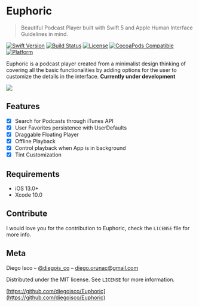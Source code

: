 # Euphoric
> Beautiful Podcast Player built with Swift 5 and Apple Human Interface Guidelines in mind.

[![Swift Version][swift-image]][swift-url]
[![Build Status][travis-image]][travis-url]
[![License][license-image]][license-url]
[![CocoaPods Compatible](https://img.shields.io/cocoapods/v/EZSwiftExtensions.svg)](https://img.shields.io/cocoapods/v/LFAlertController.svg)  
[![Platform](https://img.shields.io/cocoapods/p/LFAlertController.svg?style=flat)](http://cocoapods.org/pods/LFAlertController)

Euphoric is a podcast player created from a minimalist design thinking of covering all the basic functionalities by adding options for the user to customize the details in the interface. **Currently under development**

![](header.png)

## Features

- [x] Search for Podcasts through iTunes API
- [x] User Favorites persistence with UserDefaults
- [x] Draggable Floating Player
- [x] Offline Playback
- [x] Control playback when App is in background
- [x] Tint Customization

## Requirements

- iOS 13.0+
- Xcode 10.0

## Contribute

I would love you for the contribution to Euphoric, check the ``LICENSE`` file for more info.

## Meta

Diego Isco – [@diegois_co](https://twitter.com/diegois_co) – diego.orunac@gmail.com

Distributed under the MIT license. See ``LICENSE`` for more information.

[https://github.com/diegoisco/Euphoric](https://github.com/diegoisco/Euphoric)

[swift-image]:https://img.shields.io/badge/swift-5.0-orange.svg
[swift-url]: https://swift.org/
[license-image]: https://img.shields.io/badge/License-MIT-blue.svg
[license-url]: LICENSE
[travis-image]: https://img.shields.io/travis/dbader/node-datadog-metrics/master.svg?style=flat-square
[travis-url]: https://travis-ci.org/dbader/node-datadog-metrics
[codebeat-image]: https://codebeat.co/badges/c19b47ea-2f9d-45df-8458-b2d952fe9dad
[codebeat-url]: https://codebeat.co/projects/github-com-vsouza-awesomeios-com
